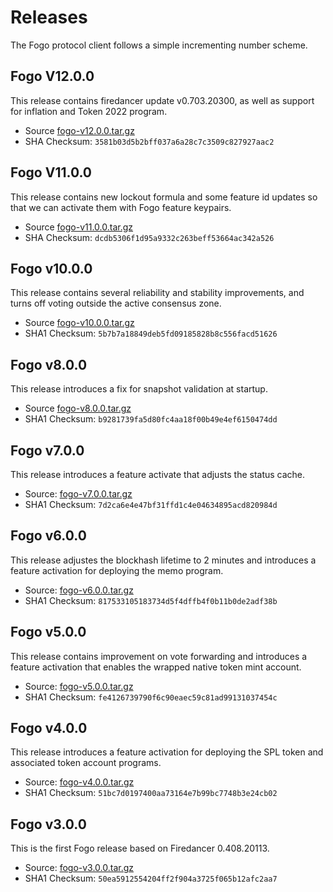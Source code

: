 # Releases

The Fogo protocol client follows a simple incrementing number scheme.

## Fogo V12.0.0

This release contains firedancer update v0.703.20300, as well as support for inflation and Token 2022 program.

- Source [fogo-v12.0.0.tar.gz](https://static.fogo.io/fogo-v12.0.0.tar.gz)
- SHA Checksum: `3581b03d5b2bff037a6a28c7c3509c827927aac2`

## Fogo V11.0.0

This release contains new lockout formula and some feature id updates so that we can activate them with Fogo feature keypairs.

- Source [fogo-v11.0.0.tar.gz](https://static.fogo.io/fogo-v11.0.0.tar.gz)
- SHA Checksum: `dcdb5306f1d95a9332c263beff53664ac342a526`

## Fogo v10.0.0

This release contains several reliability and stability improvements, and turns off voting outside the active consensus zone.

- Source [fogo-v10.0.0.tar.gz](https://static.fogo.io/fogo-v10.0.0.tar.gz)
- SHA1 Checksum: `5b7b7a18849deb5fd09185828b8c556facd51626`

## Fogo v8.0.0

This release introduces a fix for snapshot validation at startup.

- Source [fogo-v8.0.0.tar.gz](https://static.fogo.io/fogo-v8.0.0.tar.gz)
- SHA1 Checksum: `b9281739fa5d80fc4aa18f00b49e4ef6150474dd`

## Fogo v7.0.0

This release introduces a feature activate that adjusts the status cache.

- Source: [fogo-v7.0.0.tar.gz](https://static.fogo.io/fogo-v7.0.0.tar.gz)
- SHA1 Checksum: `7d2ca6e4e47bf31ffd1c4e04634895acd820984d`

## Fogo v6.0.0

This release adjustes the blockhash lifetime to 2 minutes and introduces a feature activation for deploying the memo program.

- Source: [fogo-v6.0.0.tar.gz](https://static.fogo.io/fogo-v6.0.0.tar.gz)
- SHA1 Checksum: `817533105183734d5f4dffb4f0b11b0de2adf38b`

## Fogo v5.0.0

This release contains improvement on vote forwarding and introduces a feature activation that enables the wrapped native token mint account.

- Source: [fogo-v5.0.0.tar.gz](https://static.fogo.io/fogo-v5.0.0.tar.gz)
- SHA1 Checksum: `fe4126739790f6c90eaec59c81ad99131037454c`

## Fogo v4.0.0

This release introduces a feature activation for deploying the SPL token and associated token account programs.

- Source: [fogo-v4.0.0.tar.gz](https://static.fogo.io/fogo-v4.0.0.tar.gz)
- SHA1 Checksum: `51bc7d0197400aa73164e7b99bc7748b3e24cb02`

## Fogo v3.0.0

This is the first Fogo release based on Firedancer 0.408.20113.

- Source: [fogo-v3.0.0.tar.gz](https://static.fogo.io/fogo-v3.0.0.tar.gz)
- SHA1 Checksum: `50ea5912554204ff2f904a3725f065b12afc2aa7`
